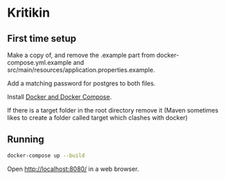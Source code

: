 # Kritikin

## First time setup

Make a copy of, and remove the .example part from docker-compose.yml.example and src/main/resources/application.properties.example.

Add a matching password for postgres to both files.

Install [Docker and Docker Compose](https://docs.docker.com/get-docker/).

If there is a target folder in the root directory remove it (Maven sometimes likes to create a folder called target which clashes with docker)

## Running

```bash
docker-compose up --build
```

Open <http://localhost:8080/> in a web browser.
